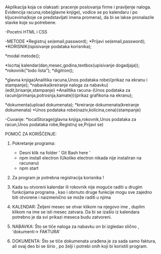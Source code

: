 Akplikacija koja ce olaksati: pracenje poslovanja firme i pravljenje naloga.
Evidencija racuna,robe(glavne knjige), vodice se po kalendaru i po kljucevima(koje ce predstavljati imena promena), da bi se lakse pronalazile stavke koje su potrebene.

-Pocetni HTML i CSS

-METODE
*Registruj se(email,password);
*Prijavi se(email,password);
*KORISNIK(ispisivanje podataka korisnika);

*modal metode();

*Iscrtaj kalendar(dan,mesec,godina,textbox(upisivanje dogadjaja));
*rokovnik("todo lista");
*digitron();

*glavna knjiga(Analitika racuna,Unos podataka robe){prikaz na ekranu i stampanje};
*nabavka(kreiranje naloga za nabavku){edit,brisanje,stampanje}
*Analitika racuna-(Unos podataka za racun{primanja,potrosnja,kamate}){prikaz grafikona na ekranu};

*dokumenta(upload dokumenata);
*kreiranje dokumenata(kreiranje dokumenata)
*Unos podataka robe(naziv,kolicina,cena){stampanje}



-Cuvanje:
*localStorage(glavna knjiga,rokovnik,Unos podataka za racun,Unos podataka robe,Registruj se,Prijavi se) 


POMOĆ ZA KORIŠĆENJE:

1. Pokretanje programa:
   - Desni klik na folder ' Git Bash here '
   - npm install electron (Ukoliko electron nikada nije instaliran na racunaru)
   - npm start

2. Za program je potrebna registracija korisnika !

3. Kada su otvoreni kalendar ili rokovnik nije moguće raditi u drugim funkcijama programa , kao i obrnuto druge funkcije mogu       sve zajedno biti otvorene i naizmenično se može raditi u njima 

4. KALENDAR: 
    Željeni mesec se otvar klikom na njegovo ime , duplim klikom na ime se isti mesec zatvara. Da bi se izašlo iz kalendara potrebno je da svi prikazi meseca budu zatvoreni.


5. NABAVKA:
    Što se tiče naloga za nabavku on bi izgledao slično , 'dokumenti-> FAKTURA'

6. DOKUMENTA:
    Što se tiče dokumenata urađena je za sada samo faktura, ali ovaj deo bi se širio , po želji i potrebi onih koji bi koristili program.




